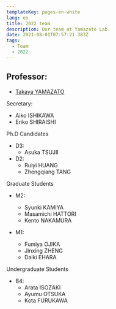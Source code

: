 ```yaml
---
templateKey: pages-en-white
lang: en
title: 2022 team
description: Our team at Yamazato Lab.
date: 2021-08-01T07:57:21.383Z
tags:
  - Team
  - 2022
---
```


## Professor:

- [Takaya YAMAZATO](/team/Takaya-Yamazato/)

Secretary:

- Aiko ISHIKAWA
- Eriko SHIRAISHI

Ph.D Candidates

- D3:
  - Asuka TSUJII
- D2:
  - Ruiyi HUANG
  - Zhengqiang TANG

Graduate Students

- M2:

  - Syunki KAMIYA
  - Masamichi HATTORI
  - Kento NAKAMURA

- M1:
  - Fumiya OJIKA
  - Jinxing ZHENG
  - Daiki EHARA

Undergraduate Students

- B4:
  - Arata ISOZAKI
  - Ayumu OTSUKA
  - Kota FURUKAWA

